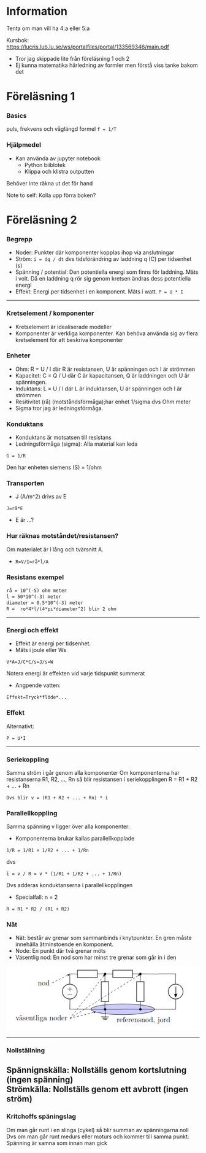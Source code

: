# Information
Tenta om man vill ha 4:a eller 5:a

Kursbok:  
https://lucris.lub.lu.se/ws/portalfiles/portal/133569346/main.pdf 

* Tror jag skippade lite från föreläsning 1 och 2
* Ej kunna matematika härledning av formler men förstå viss tanke bakom det
# Föreläsning 1
### Basics
puls, frekvens och våglängd formel
`f = 1/T`

### Hjälpmedel
* Kan använda av jupyter notebook
  * Python biiblotek
  * Klippa och klistra outputten

Behöver inte räkna ut det för hand

Note to self: Kolla upp förra boken?

# Föreläsning 2
### Begrepp
* Noder: Punkter där komponenter kopplas ihop via anslutningar
* Ström: `i = dq / dt` dvs tidsförändring av laddning q (C) per tidsenhet (s)
* Spänning / potential: Den potentiella energi som finns för laddning. Mäts i volt. Då en laddning q rör sig genom kretsen ändras dess potentiella energi
* Effekt: Energi per tidsenhet i en komponent. Mäts i watt. `P = U * I`


---
### Kretselement / komponenter
* Kretselement är idealiserade modeller 
* Komponenter är verkliga komponenter. Kan behöva använda sig av flera kretselement för att beskriva komponenter

### Enheter
* Ohm: R = U / I där R är resistansen, U är spänningen och I är strömmen
* Kapacitet: C = Q / U där C är kapacitansen, Q är laddningen och U är spänningen. 
* Induktans: L = U / I där L är induktansen, U är spänningen och I är strömmen
* Resitivitet (rå) (motståndsförmåga);har enhet 1/sigma dvs Ohm meter
* Sigma tror jag är ledningsförmåga. 

### Konduktans
* Konduktans är motsatsen till resistans   
* Ledningsförmåga (sigma): Alla material kan leda
```
G = 1/R
```

Den har enheten siemens (S) = 1/ohm

### Transporten
* J (A/m^2) drivs av E
```
J=rå*E
```  
* E är ...?

### Hur räknas motståndet/resistansen?
Om materialet är l lång och tvärsnitt A.  
* `R=V/I=rå*l/A`

### Resistans exempel

```
rå = 10^(-5) ohm meter
l = 50*10^(-3) meter
diameter = 0.5*10^(-3) meter
R =  ro*4*l/(4*pi*diameter^2) blir 2 ohm
```

---
### Energi och effekt
* Effekt är energi per tidsenhet.
* Mäts i joule eller Ws

```
V*A=J/C*C/s=J/s=W

```
Notera energi är effekten vid varje tidspunkt summerat
* Angpende vatten:
```
Effekt=Tryck*flöde*...
```

### Effekt
Alternativt:
```
P = U*I
```
---
### Seriekoppling
Samma ström i går genom alla komponenter
Om komponenterna har resistanserna R1, R2, ..., Rn så blir resistansen i seriekopplingen R = R1 + R2 + ... + Rn
```
Dvs blir v = (R1 + R2 + ... + Rn) * i
```

### Parallellkoppling
Samma spänning v ligger över alla komponenter:
* Komponenterna brukar kallas parallellkopplade
```
1/R = 1/R1 + 1/R2 + ... + 1/Rn
```
dvs
```
i = v / R = v * (1/R1 + 1/R2 + ... + 1/Rn)
```

Dvs adderas konduktanserna i parallellkopplingen

* Specialfall: n = 2
```
R = R1 * R2 / (R1 + R2)
```

### Nät
* Nät: består av grenar som sammanbinds i knytpunkter. En gren måste innehålla åtminstoende en komponent.
* Node: En punkt där två grenar möts
* Väsentlig nod: En nod som har minst tre grenar som går in i den

![Image](Screenshot%20from%202023-03-22%2020-36-01.png)

---
### Nollställning
Spännignskälla: Nollställs genom kortslutning (ingen spänning)  
Strömkälla: Nollställs genom ett avbrott (ingen ström)
--- 
### Kritchoffs späningslag
Om man går runt i en slinga (cykel) så blir summan av spänningarna noll
Dvs om man går runt medurs eller moturs och kommer till samma punkt:
Spänning är samna som innan man gick
